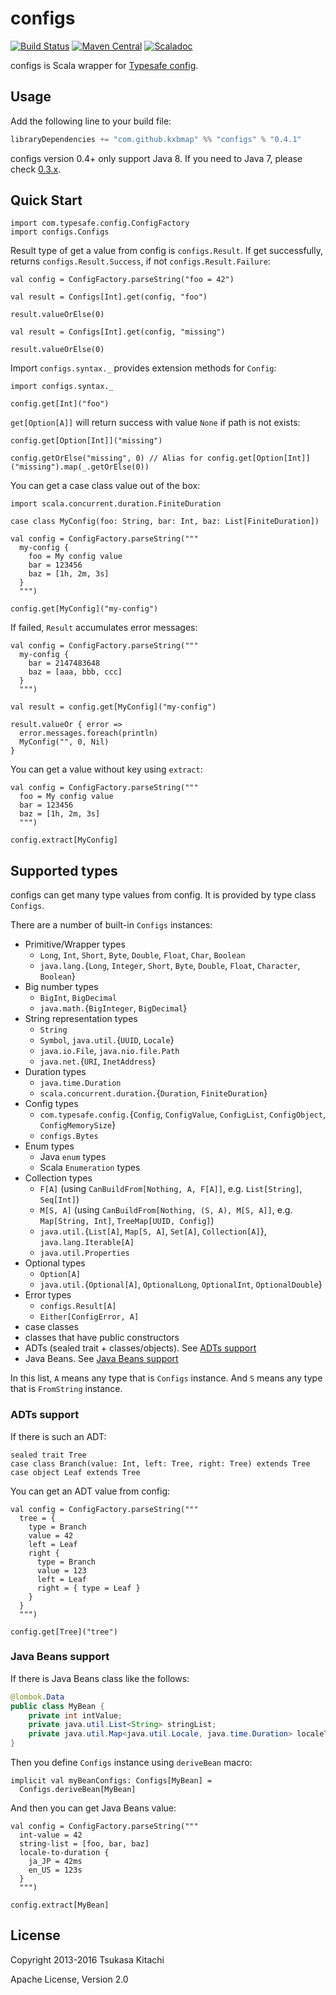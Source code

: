 configs
=======

[![Build Status](https://travis-ci.org/kxbmap/configs.svg?branch=master)](https://travis-ci.org/kxbmap/configs)
[![Maven Central](https://maven-badges.herokuapp.com/maven-central/com.github.kxbmap/configs_2.11/badge.svg)](https://maven-badges.herokuapp.com/maven-central/com.github.kxbmap/configs_2.11)
[![Scaladoc](http://javadoc-badge.appspot.com/com.github.kxbmap/configs_2.11.svg?label=scaladoc)](http://javadoc-badge.appspot.com/com.github.kxbmap/configs_2.11)

configs is Scala wrapper for [Typesafe config](https://github.com/typesafehub/config).

Usage
-----

Add the following line to your build file:

```scala
libraryDependencies += "com.github.kxbmap" %% "configs" % "0.4.1"
```

configs version 0.4+ only support Java 8. If you need to Java 7, please check [0.3.x](https://github.com/kxbmap/configs/tree/v0.3.x-java7).

Quick Start
-----------

```tut:silent
import com.typesafe.config.ConfigFactory
import configs.Configs
```

Result type of get a value from config is `configs.Result`.
If get successfully, returns `configs.Result.Success`, if not `configs.Result.Failure`:

```tut:silent
val config = ConfigFactory.parseString("foo = 42")
```
```tut
val result = Configs[Int].get(config, "foo")

result.valueOrElse(0)

val result = Configs[Int].get(config, "missing")

result.valueOrElse(0)
```

Import `configs.syntax._` provides extension methods for `Config`:

```tut:silent
import configs.syntax._
```
```tut
config.get[Int]("foo")
```

`get[Option[A]]` will return success with value `None` if path is not exists:

```tut
config.get[Option[Int]]("missing")

config.getOrElse("missing", 0) // Alias for config.get[Option[Int]]("missing").map(_.getOrElse(0))
```

You can get a case class value out of the box:

```tut:silent
import scala.concurrent.duration.FiniteDuration

case class MyConfig(foo: String, bar: Int, baz: List[FiniteDuration])
```
```tut:silent
val config = ConfigFactory.parseString("""
  my-config {
    foo = My config value
    bar = 123456
    baz = [1h, 2m, 3s]
  }
  """)
```
```tut
config.get[MyConfig]("my-config")
```

If failed, `Result` accumulates error messages:

```tut:silent
val config = ConfigFactory.parseString("""
  my-config {
    bar = 2147483648
    baz = [aaa, bbb, ccc]
  }
  """)
```
```tut
val result = config.get[MyConfig]("my-config")

result.valueOr { error =>
  error.messages.foreach(println)
  MyConfig("", 0, Nil)
}
```

You can get a value without key using `extract`:

```tut:silent
val config = ConfigFactory.parseString("""
  foo = My config value
  bar = 123456
  baz = [1h, 2m, 3s]
  """)
```
```tut
config.extract[MyConfig]
```

Supported types
---------------

configs can get many type values from config.
It is provided by type class `Configs`.

There are a number of built-in `Configs` instances:

* Primitive/Wrapper types
  * `Long`, `Int`, `Short`, `Byte`, `Double`, `Float`, `Char`, `Boolean`
  * `java.lang.`{`Long`, `Integer`, `Short`, `Byte`, `Double`, `Float`, `Character`, `Boolean`}
* Big number types
  * `BigInt`, `BigDecimal`
  * `java.math.`{`BigInteger`, `BigDecimal`}
* String representation types
  * `String`
  * `Symbol`, `java.util.`{`UUID`, `Locale`}
  * `java.io.File`, `java.nio.file.Path`
  * `java.net.`{`URI`, `InetAddress`}
* Duration types
  * `java.time.Duration`
  * `scala.concurrent.duration.`{`Duration`, `FiniteDuration`}
* Config types
  * `com.typesafe.config.`{`Config`, `ConfigValue`, `ConfigList`, `ConfigObject`, `ConfigMemorySize`}
  * `configs.Bytes`
* Enum types
  * Java `enum` types
  * Scala `Enumeration` types
* Collection types
  * `F[A]` (using `CanBuildFrom[Nothing, A, F[A]]`, e.g. `List[String]`, `Seq[Int]`)
  * `M[S, A]` (using `CanBuildFrom[Nothing, (S, A), M[S, A]]`, e.g. `Map[String, Int]`, `TreeMap[UUID, Config]`)
  * `java.util.`{`List[A]`, `Map[S, A]`, `Set[A]`, `Collection[A]`}, `java.lang.Iterable[A]`
  * `java.util.Properties`
* Optional types
  * `Option[A]`
  * `java.util.`{`Optional[A]`, `OptionalLong`, `OptionalInt`, `OptionalDouble`}
* Error types
  * `configs.Result[A]`
  * `Either[ConfigError, A]`
* case classes
* classes that have public constructors
* ADTs (sealed trait + classes/objects). See [ADTs support](#adts-support)
* Java Beans. See [Java Beans support](#java-beans-support)

In this list, `A` means any type that is `Configs` instance. And `S` means any type that is `FromString` instance.


### ADTs support

If there is such an ADT:

```tut:silent
sealed trait Tree
case class Branch(value: Int, left: Tree, right: Tree) extends Tree
case object Leaf extends Tree
```

You can get an ADT value from config:

```tut:silent
val config = ConfigFactory.parseString("""
  tree = {
    type = Branch
    value = 42
    left = Leaf
    right {
      type = Branch
      value = 123
      left = Leaf
      right = { type = Leaf }
    }
  }
  """)
```

```tut
config.get[Tree]("tree")
```


### Java Beans support

If there is Java Beans class like the follows:

```java
@lombok.Data
public class MyBean {
    private int intValue;
    private java.util.List<String> stringList;
    private java.util.Map<java.util.Locale, java.time.Duration> localeToDuration;
}
```

Then you define `Configs` instance using `deriveBean` macro:

```tut:silent
implicit val myBeanConfigs: Configs[MyBean] =
  Configs.deriveBean[MyBean]
```

And then you can get Java Beans value:

```tut:silent
val config = ConfigFactory.parseString("""
  int-value = 42
  string-list = [foo, bar, baz]
  locale-to-duration {
    ja_JP = 42ms
    en_US = 123s
  }
  """)
```
```tut
config.extract[MyBean]
```


License
-------

Copyright 2013-2016 Tsukasa Kitachi

Apache License, Version 2.0
